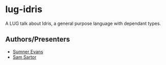 # lug-idris
A LUG talk about Idris, a general purpose language with dependant types.

## Authors/Presenters
- [Sumner Evans](https://github.com/sumnerevans)
- [Sam Sartor ](https://github.com/samsartor)
